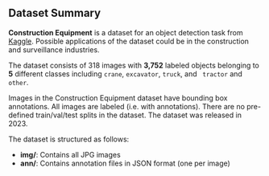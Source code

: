 ## Dataset Summary

**Construction Equipment** is a dataset for an object detection task from [Kaggle](https://www.kaggle.com/datasets/kartaviychert/arh-df). Possible applications of the dataset could be in the construction and surveillance industries.

The dataset consists of 318 images with **3,752** labeled objects belonging to **5** different classes including `crane`, `excavator`, `truck`, and ` tractor` and `other`.

Images in the Construction Equipment dataset have bounding box annotations. All images are labeled (i.e. with annotations). There are no pre-defined train/val/test splits in the dataset. The dataset was released in 2023.

The dataset is structured as follows:
  - **img/**: Contains all JPG images
  - **ann/**: Contains annotation files in JSON format (one per image)